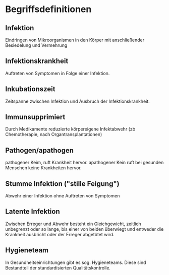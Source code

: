 # Begriffsdefinitionen

## Infektion
Eindringen von Mikroorganismen in den Körper mit anschließender Besiedelung und Vermehrung

## Infektionskrankheit
Auftreten von Symptomen in Folge einer Infektion.

## Inkubationszeit
Zeitspanne zwischen Infektion und Ausbruch der Infektionskrankheit.

## Immunsupprimiert
Durch Medikamente reduzierte körpereigene Infektabwehr (zb Chemotherapie, nach Organtransplantationen)

## Pathogen/apathogen
pathogener Keim, ruft Krankheit hervor. apathogener Kein ruft bei gesunden Menschen keine Krankheiten hervor.

## Stumme Infektion ("stille Feigung")
Abwehr einer Infektion ohne Auftreten von Symptomen

## Latente Infektion
Zwischen Erreger und Abwehr besteht ein Gleichgewicht, zeitlich unbegrenzt oder so lange, bis einer von beiden überwiegt und entweder die Krankheit ausbricht oder der Erreger abgetötet wird.

## Hygieneteam
In Gesundheitseinrichtungen gibt es sog. Hygieneteams.  Diese sind Bestandteil der standardisierten Qualitätskontrolle.
